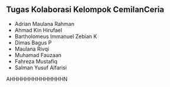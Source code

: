 ## Tugas Kolaborasi Kelompok CemilanCeria

- Adrian Maulana Rahman
- Ahmad Kin Hirufael
- Bartholomeus Immanuel Zebian K
- Dimas Bagus P
- Maulana Rivqi
- Muhamad Fauzaan
- Fahreza Mustafiq
- Salman Yusuf Alfarisi

AHHHHHHHHHHHHHHN